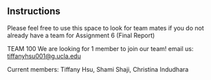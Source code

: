 ## Instructions

Please feel free to use this space to look for team mates if you do not already have a team for Assignment 6 (Final Report)

TEAM 100
We are looking for 1 member to join our team! email us: tiffanyhsu001@g.ucla.edu

Current members:
Tiffany Hsu,
Shami Shaji,
Christina Indudhara
